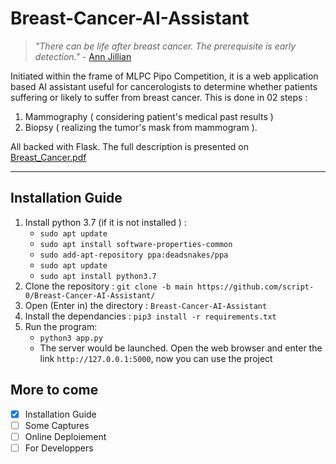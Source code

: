 # Breast-Cancer-AI-Assistant
> *"There can be life after breast cancer. The prerequisite is early detection."* -  [Ann Jillian](https://en.wikipedia.org/wiki/Ann_Jillian)

Initiated within the frame of MLPC Pipo  Competition, it is a web application based  AI  assistant  useful for  cancerologists  to  determine  whether  patients suffering  or likely to suffer from breast cancer. This is done in 02 steps :
1. Mammography ( considering patient's medical past results )
2. Biopsy ( realizing the tumor's mask from mammogram ).

All backed with Flask.
The full description is presented on [Breast_Cancer.pdf](paper/Breast_Cancer.pdf)
<hr>

## Installation Guide
1. Install python 3.7 (if it is not installed ) :
   - `sudo apt update`
   - `sudo apt install software-properties-common`
   - `sudo add-apt-repository ppa:deadsnakes/ppa`
   - `sudo apt update`
   - `sudo apt install python3.7`
2. Clone the repository : `git clone -b main https://github.com/script-0/Breast-Cancer-AI-Assistant/`
3. Open (Enter in) the directory : `Breast-Cancer-AI-Assistant`
4. Install the dependancies : `pip3 install -r requirements.txt`
5. Run the program:
   * `python3 app.py`
   * The server would be launched. Open the web browser and enter the link `http://127.0.0.1:5000`, now you can use the project

## More to come
- [x] Installation Guide
- [ ] Some Captures
- [ ] Online Deploiement
- [ ] For Developpers
